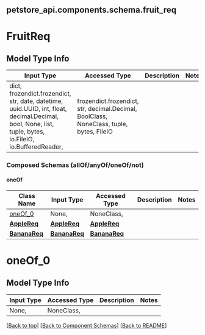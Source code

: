 <a name="top"></a>
## petstore_api.components.schema.fruit_req
# FruitReq

## Model Type Info
Input Type | Accessed Type | Description | Notes
------------ | ------------- | ------------- | -------------
dict, frozendict.frozendict, str, date, datetime, uuid.UUID, int, float, decimal.Decimal, bool, None, list, tuple, bytes, io.FileIO, io.BufferedReader,  | frozendict.frozendict, str, decimal.Decimal, BoolClass, NoneClass, tuple, bytes, FileIO |  |

### Composed Schemas (allOf/anyOf/oneOf/not)
#### oneOf
Class Name | Input Type | Accessed Type | Description | Notes
------------- | ------------- | ------------- | ------------- | -------------
[oneOf_0](#oneOf_0) | None,  | NoneClass,  |  |
[**AppleReq**](AppleReq.md) | [**AppleReq**](AppleReq.md) | [**AppleReq**](AppleReq.md) |  |
[**BananaReq**](BananaReq.md) | [**BananaReq**](BananaReq.md) | [**BananaReq**](BananaReq.md) |  |

# oneOf_0

## Model Type Info
Input Type | Accessed Type | Description | Notes
------------ | ------------- | ------------- | -------------
None,  | NoneClass,  |  |

[[Back to top]](#top) [[Back to Component Schemas]](../../../README.md#Component-Schemas) [[Back to README]](../../../README.md)